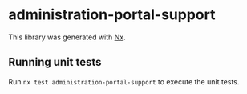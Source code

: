 # administration-portal-support

This library was generated with [Nx](https://nx.dev).

## Running unit tests

Run `nx test administration-portal-support` to execute the unit tests.
